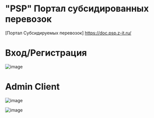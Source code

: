 # "PSP" Портал субсидированных перевозок

[Портал Субсидируемых перевозок] https://doc.psp.z-it.ru/

# Вход/Регистрация
![image](https://github.com/AleksandrKonst/PSP/assets/40522320/9365f0ef-2266-4a64-837b-891bac3b553f)

# Admin Client
![image](https://github.com/AleksandrKonst/PSP/assets/40522320/fda182f6-7a39-47c2-8bd3-fdc0d2433e75)

![image](https://github.com/AleksandrKonst/PSP/assets/40522320/918d99b1-5cd0-4a5d-ac8c-228c84ba4640)
